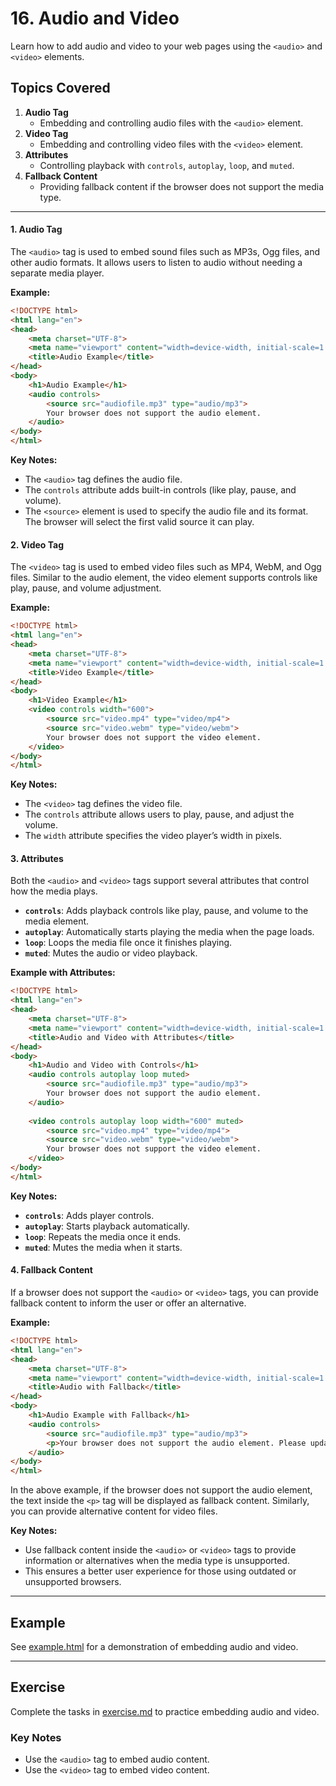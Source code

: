# 16. Audio and Video

Learn how to add audio and video to your web pages using the `<audio>` and `<video>` elements.

## Topics Covered

1. **Audio Tag**
   - Embedding and controlling audio files with the `<audio>` element.
2. **Video Tag**
   - Embedding and controlling video files with the `<video>` element.
3. **Attributes**
   - Controlling playback with `controls`, `autoplay`, `loop`, and `muted`.
4. **Fallback Content**
   - Providing fallback content if the browser does not support the media type.

---

#### **1. Audio Tag**

The `<audio>` tag is used to embed sound files such as MP3s, Ogg files, and other audio formats. It allows users to listen to audio without needing a separate media player.

**Example:**
```html
<!DOCTYPE html>
<html lang="en">
<head>
    <meta charset="UTF-8">
    <meta name="viewport" content="width=device-width, initial-scale=1.0">
    <title>Audio Example</title>
</head>
<body>
    <h1>Audio Example</h1>
    <audio controls>
        <source src="audiofile.mp3" type="audio/mp3">
        Your browser does not support the audio element.
    </audio>
</body>
</html>
```

**Key Notes:**
- The `<audio>` tag defines the audio file.
- The `controls` attribute adds built-in controls (like play, pause, and volume).
- The `<source>` element is used to specify the audio file and its format. The browser will select the first valid source it can play.

#### **2. Video Tag**

The `<video>` tag is used to embed video files such as MP4, WebM, and Ogg files. Similar to the audio element, the video element supports controls like play, pause, and volume adjustment.

**Example:**
```html
<!DOCTYPE html>
<html lang="en">
<head>
    <meta charset="UTF-8">
    <meta name="viewport" content="width=device-width, initial-scale=1.0">
    <title>Video Example</title>
</head>
<body>
    <h1>Video Example</h1>
    <video controls width="600">
        <source src="video.mp4" type="video/mp4">
        <source src="video.webm" type="video/webm">
        Your browser does not support the video element.
    </video>
</body>
</html>
```

**Key Notes:**
- The `<video>` tag defines the video file.
- The `controls` attribute allows users to play, pause, and adjust the volume.
- The `width` attribute specifies the video player’s width in pixels.

#### **3. Attributes**

Both the `<audio>` and `<video>` tags support several attributes that control how the media plays.

- **`controls`**: Adds playback controls like play, pause, and volume to the media element.
- **`autoplay`**: Automatically starts playing the media when the page loads.
- **`loop`**: Loops the media file once it finishes playing.
- **`muted`**: Mutes the audio or video playback.

**Example with Attributes:**
```html
<!DOCTYPE html>
<html lang="en">
<head>
    <meta charset="UTF-8">
    <meta name="viewport" content="width=device-width, initial-scale=1.0">
    <title>Audio and Video with Attributes</title>
</head>
<body>
    <h1>Audio and Video with Controls</h1>
    <audio controls autoplay loop muted>
        <source src="audiofile.mp3" type="audio/mp3">
        Your browser does not support the audio element.
    </audio>
    
    <video controls autoplay loop width="600" muted>
        <source src="video.mp4" type="video/mp4">
        <source src="video.webm" type="video/webm">
        Your browser does not support the video element.
    </video>
</body>
</html>
```

**Key Notes:**
- **`controls`**: Adds player controls.
- **`autoplay`**: Starts playback automatically.
- **`loop`**: Repeats the media once it ends.
- **`muted`**: Mutes the media when it starts.

#### **4. Fallback Content**

If a browser does not support the `<audio>` or `<video>` tags, you can provide fallback content to inform the user or offer an alternative.

**Example:**
```html
<!DOCTYPE html>
<html lang="en">
<head>
    <meta charset="UTF-8">
    <meta name="viewport" content="width=device-width, initial-scale=1.0">
    <title>Audio with Fallback</title>
</head>
<body>
    <h1>Audio Example with Fallback</h1>
    <audio controls>
        <source src="audiofile.mp3" type="audio/mp3">
        <p>Your browser does not support the audio element. Please update your browser or use a different one.</p>
    </audio>
</body>
</html>
```

In the above example, if the browser does not support the audio element, the text inside the `<p>` tag will be displayed as fallback content. Similarly, you can provide alternative content for video files.

**Key Notes:**
- Use fallback content inside the `<audio>` or `<video>` tags to provide information or alternatives when the media type is unsupported.
- This ensures a better user experience for those using outdated or unsupported browsers.

---

## Example

See [example.html](example.html) for a demonstration of embedding audio and video.

---

## Exercise

Complete the tasks in [exercise.md](exercise.md) to practice embedding audio and video.

### Key Notes
- Use the `<audio>` tag to embed audio content.
- Use the `<video>` tag to embed video content.

